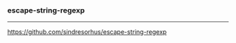 ### escape-string-regexp
---
https://github.com/sindresorhus/escape-string-regexp

```
```

```
```

```
```


